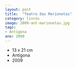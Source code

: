 ```yaml
---
layout: post
title:  "Teatro das Marionetas"
category: livros
image: 2009-ant-marionetas.jpg
tags:
- Antígona
ano: 2009
---
```


- 13 x 21 cm
- Antígona
- 2009

